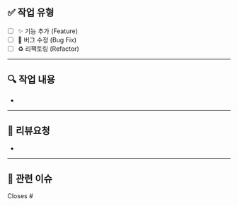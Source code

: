## ✅ 작업 유형

- [ ] ✨ 기능 추가 (Feature)
- [ ] 🐛 버그 수정 (Bug Fix)
- [ ] ♻️ 리팩토링 (Refactor)

---

## 🔍 작업 내용

<!-- 어떤 작업을 했는지 구체적으로 적어주세요 (코드, 로직, 예외 처리 등) -->
- 

---

## 💬 리뷰요청

<!-- 리뷰어가 참고하면 좋을 내용, 고민한 점 등을 자유롭게 작성해주세요 -->
-

---

## 📎 관련 이슈

<!-- 관련된 이슈 번호가 있다면 연결해주세요 -->
Closes #
